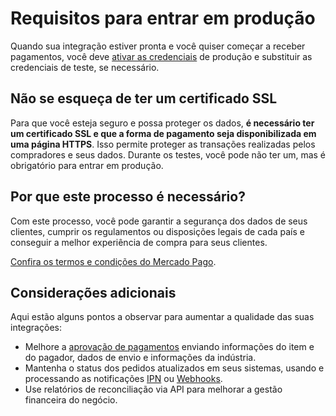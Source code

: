 # Requisitos para entrar em produção

Quando sua integração estiver pronta e você quiser começar a receber pagamentos, você deve [ativar as credenciais]([FAKER][CREDENTIALS][URL]) de produção e substituir as credenciais de teste, se necessário.

## Não se esqueça de ter um certificado SSL

Para que você esteja seguro e possa proteger os dados, **é necessário ter um certificado SSL e que a forma de pagamento seja disponibilizada em uma página HTTPS**. Isso permite proteger as transações realizadas pelos compradores e seus dados.
Durante os testes, você pode não ter um, mas é obrigatório para entrar em produção.

## Por que este processo é necessário?

Com este processo, você pode garantir a segurança dos dados de seus clientes, cumprir os regulamentos ou disposições legais de cada país e conseguir a melhor experiência de compra para seus clientes.

[Confira os termos e condições do Mercado Pago](https://www.mercadopago[FAKER][URL][DOMAIN]/developers/pt/guides/resources/legal/terms-and-conditions).

## Considerações adicionais

Aqui estão alguns pontos a observar para aumentar a qualidade das suas integrações:

+ Melhore a [aprovação de pagamentos](https://www.mercadopago[FAKER][URL][DOMAIN]/developers/pt/guides/additional-content/account/payment-rejections) enviando informações do item e do pagador, dados de envio e informações da indústria.
+ Mantenha o status dos pedidos atualizados em seus sistemas, usando e processando as notificações [IPN](https://www.mercadopago[FAKER][URL][DOMAIN]/developers/pt/guides/additional-content/notifications/ipn/introduction) ou [Webhooks](https://www.mercadopago[FAKER][URL][DOMAIN]/developers/pt/guides/additional-content/notifications/webhooks/webhooks).
+ Use relatórios de reconciliação via API para melhorar a gestão financeira do negócio.
